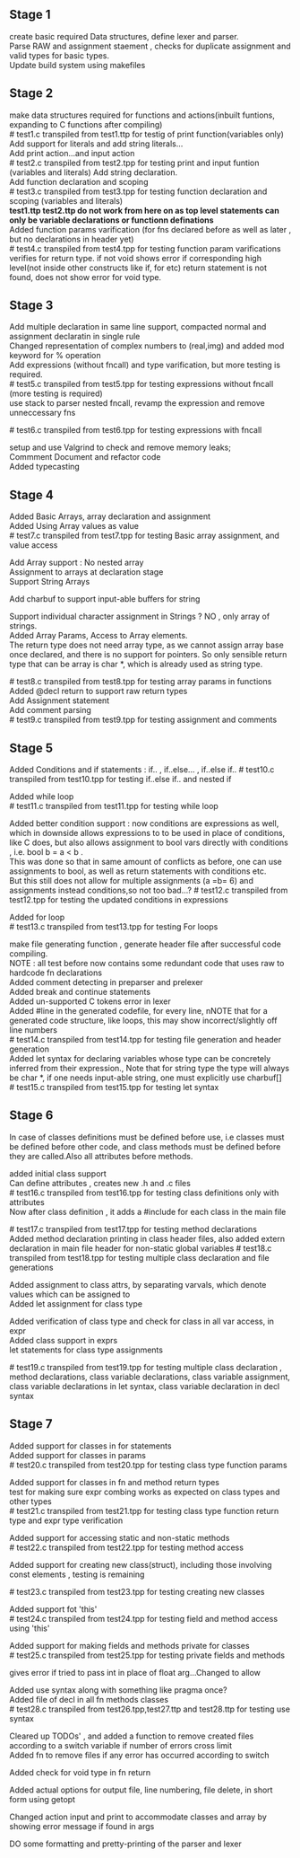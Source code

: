 ## Stage 1

create basic required Data structures, define lexer and parser.<br />
Parse RAW and assignment staement , checks for duplicate assignment and valid types for basic types.<br />
Update build system using makefiles

## Stage 2

make data structures required for functions and actions(inbuilt funtions, expanding to C functions after compiling)<br />
\# test1.c transpiled from test1.ttp for testig of print function(variables only) <br />
Add support for literals and add string literals... <br />
Add print action...and input action <br />
\# test2.c transpiled from test2.tpp for testing print and input funtion (variables and literals)
Add string declaration. <br />
Add function declaration and scoping<br />
\# test3.c transpiled from test3.tpp for testing function declaration and scoping (variables and literals) <br />
<strong>test1.ttp test2.ttp do not work from here on as top level statements can only be variable declarations or functionn definations </strong><br />
Added function params varification (for fns declared before as well as later , but no declarations in header yet) <br />
\# test4.c transpiled from test4.tpp for testing function param varifications <br />
verifies for return type. if not void shows error if corresponding high level(not inside other constructs like if, for etc) return statement is not found, does not show error for void type.<br />

## Stage 3

Add multiple declaration in same line support, compacted normal and assignment declaratin in single rule <br />
Changed representation of complex numbers to (real,img) and added mod keyword for % operation <br />
Add expressions (without fncall) and type varification, but more testing is required. <br />
\# test5.c transpiled from test5.tpp for testing expressions without fncall (more testing is required)<br />
use stack to parser nested fncall, revamp the expression and remove unneccessary fns <br />

\# test6.c transpiled from test6.tpp for testing expressions with fncall<br />

setup and use Valgrind to check and remove memory leaks; <br />
Commment Document and refactor code <br />
Added typecasting <br />

## Stage 4

Added Basic Arrays, array declaration and assignment <br />
Added Using Array values as value <br />
\# test7.c transpiled from test7.tpp for testing Basic array assignment, and value access<br />

Add Array support : No nested array <br />
Assignment to arrays at declaration stage<br />
Support String Arrays<br />

Add charbuf to support input-able buffers for string<br>

Support individual character assignment in Strings ? NO , only array of strings.<br />
Added Array Params, Access to Array elements.<br />
The return type does not need array type, as we cannot assign array base once declared, and there is no support for pointers.
So only sensible return type that can be array is char \*, which is already used as string type.<br />

\# test8.c transpiled from test8.tpp for testing array params in functions<br />
Added @decl return to support raw return types <br />
Add Assignment statement <br />
Add comment parsing <br />
\# test9.c transpiled from test9.tpp for testing assignment and comments<br />

## Stage 5

Added Conditions and if statements : if.. , if..else... , if..else if..
\# test10.c transpiled from test10.tpp for testing if..else if.. and nested if<br />

Added while loop <br />
\# test11.c transpiled from test11.tpp for testing while loop<br />

Added better condition support : now conditions are expressions as well, which in downside allows expressions to to be used in place of conditions, like C does, but also allows assignment to bool vars directly with conditions , i.e. bool b = a < b .<br />
This was done so that in same amount of conflicts as before, one can use assignments to bool, as well as return statements with conditions etc.<br />
But this still does not allow for multiple assignments (a =b= 6) and assignments instead conditions,so not too bad...?
\# test12.c transpiled from test12.tpp for testing the updated conditions in expressions<br />

Added for loop <br />
\# test13.c transpiled from test13.tpp for testing For loops<br />

make file generating function , generate header file after successful code compiling.<br />
NOTE : all test before now contains some redundant code that uses raw to hardcode fn declarations <br />
Added comment detecting in preparser and prelexer<br />
Added break and continue statements<br />
Added un-supported C tokens error in lexer<br />
Added #line in the generated codefile, for every line, nNOTE that for a generated code structure, like loops,
this may show incorrect/slightly off line numbers<br />
\# test14.c transpiled from test14.tpp for testing file generation and header generation<br />
Added let syntax for declaring variables whose type can be concretely inferred from their expression., Note that for string type the type will always be char \*, if one needs input-able string, one must explicitly use charbuf[] <br/>
\# test15.c transpiled from test15.tpp for testing let syntax<br />

## Stage 6

In case of classes definitions must be defined before use, i.e classes must be defined before other code,
and class methods must be defined before they are called.Also all attributes before methods. <br />

added initial class support <br />
Can define attributes , creates new .h and .c files <br />
\# test16.c transpiled from test16.tpp for testing class definitions only with attributes<br />
Now after class definition , it adds a #include for each class in the main file

\# test17.c transpiled from test17.tpp for testing method declarations<br />
Added method declaration printing in class header files, also added extern declaration in main file header for non-static global variables
\# test18.c transpiled from test18.tpp for testing multiple class declaration and file generations<br />

Added assignment to class attrs, by separating varvals, which denote values which can be assigned to<br />
Added let assignment for class type

Added verification of class type and check for class in all var access, in expr<br />
Added class support in exprs <br />
let statements for class type assignments <br />

\# test19.c transpiled from test19.tpp for testing multiple class declaration , method declarations, class variable declarations, class variable assignment, class variable declarations in let syntax, class variable declaration in decl syntax<br />

## Stage 7

Added support for classes in for statements<br />
Added support for classes in params<br />
\# test20.c transpiled from test20.tpp for testing class type function params<br />

Added support for classes in fn and method return types<br />
test for making sure expr combing works as expected on class types and other types<br />
\# test21.c transpiled from test21.tpp for testing class type function return type and expr type verification<br />

Added support for accessing static and non-static methods<br />
\# test22.c transpiled from test22.tpp for testing method access<br />

Added support for creating new class(struct), including those involving const elements , testing is remaining<br />

\# test23.c transpiled from test23.tpp for testing creating new classes<br />

Added support fot 'this'<br />
\# test24.c transpiled from test24.tpp for testing field and method access using 'this'<br />

Added support for making fields and methods private for classes<br />
\# test25.c transpiled from test25.tpp for testing private fields and methods<br />

gives error if tried to pass int in place of float arg...Changed to allow<br />

Added use syntax along with something like pragma once?<br />
Added file of decl in all fn methods classes<br />
\# test28.c transpiled from test26.tpp,test27.ttp and test28.ttp for testing use syntax<br />

Cleared up TODOs' , and added a function to remove created files according to a switch variable
if number of errors cross limit <br />
Added fn to remove files if any error has occurred according to switch<br />

Added check for void type in fn return<br />

Added actual options for output file, line numbering, file delete, in short form using getopt<br />

Changed action input and print to accommodate classes and array by showing error message if found in args<br />

DO some formatting and pretty-printing of the parser and lexer<br />
